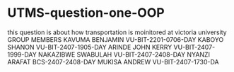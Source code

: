 # UTMS-question-one-OOP
this question is about how transportation is moinitored at victoria university GROUP MEMBERS KAVUMA BENJAMIN VU-BIT-2201-0706-DAY KABOYO SHANON VU-BIT-2407-1905-DAY ARINDE JOHN KERRY VU-BIT-2407-1999-DAY NAKAZIBWE SWABULAH VU-BIT-2407-2408-DAY NYANZI ARAFAT BCS-2407-2408-DAY MUKISA ANDREW VU-BIT-2407-1730-DA
